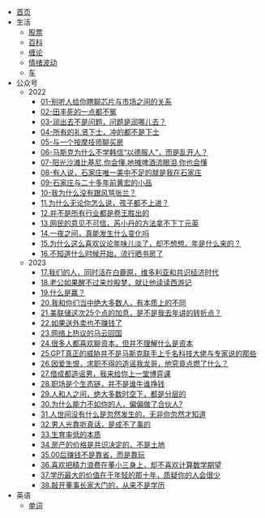 * [首页](/)
* 生活
  * [股票](live/券商.md)
  * [百科](live/live.md)
  * [缠论](live/stock/1.md) 
  * [情绪波动](live/stock/情绪波动.md) 
  * [车](live/car.md) 
* 公众号
  * 2022 
    * [01-别听人给你瞎聊芯片与市场之间的关系](live/公众号/01-别听人给你瞎聊芯片与市场之间的关系.md)
    * [02-田丰死的一点都不冤](live/公众号/02-田丰死的一点都不冤.md)
    * [03-润出去不是问题，问题是润哪儿去？](live/公众号/03-润出去不是问题，问题是润哪儿去.md)
    * [04-所有的礼贤下士，冲的都不是下士](live/公众号/04-所有的礼贤下士，冲的都不是下士.md)
    * [05-与一个按摩技师聊买房](live/公众号/05-与一个按摩技师聊买房.md)
    * [06-马斯克为什么不学韩信“以德服人”，而是乱开人？](live/公众号/06-马斯克为什么不学韩信“以德服人”，而是乱开人？.md)
    * [07-阳光沙滩比基尼,你会懂.地摊啤酒流眼泪,你也会懂](live/公众号/07-阳光沙滩比基尼,你会懂.地摊啤酒流眼泪,你也会懂.md)
    * [08-有人说，石家庄唯一美中不足的就是我在石家庄](live/公众号/08-有人说，石家庄唯一美中不足的就是我在石家庄.md)
    * [09-石家庄与二十多年前黄宏的小品](live/公众号/09-石家庄与二十多年前黄宏的小品.md)
    * [10-我为什么没有跟风骂张兰？](live/公众号/10-我为什么没有跟风骂张兰？.md)
    * [11.为什么无论你怎么说，孩子都不上进？](live/公众号/11.为什么无论你怎么说，孩子都不上进？.md)
    * [12.并不是所有行业都是卷王胜出的](live/公众号/12.并不是所有行业都是卷王胜出的.md)
    * [13.网民的意见不可信，芮小丹的方法拿不下丁元英](live/公众号/13.网民的意见不可信，芮小丹的方法拿不下丁元英.md)
    * [14.一夜之间，真能发生什么变化吗](live/公众号/14.一夜之间，真能发生什么变化吗.md)
    * [15.为什么这么喜欢议论年味儿淡了，却不想想，年是什么来的？](live/公众号/15.为什么这么喜欢议论年味儿淡了，却不想想，年是什么来的？.md)
    * [16.不知道什么时候开始，流行晒书房了](live/公众号/16.不知道什么时候开始，流行晒书房了.md)
  * 2023
    * [17.我们的人，同时活在白鹿原，维多利亚和共识经济时代](live/公众号/17.我们的人，同时活在白鹿原，维多利亚和共识经济时代.md)
    * [18.老公如果醒不过来炒股梦，就让他读读西游记](live/公众号/18.老公如果醒不过来炒股梦，就让他读读西游记.md)
    * [19.什么是赢？](live/公众号/19.什么是赢.md)
    * [20.我和你们当中绝大多数人，有本质上的不同](live/公众号/20.我和你们当中绝大多数人，有本质上的不同.md)
    * [21.美联储这次25个点的加息，是不是我去年讲的转折点？](live/公众号/21.美联储这次25个点的加息，是不是我去年讲的转折点？.md)
    * [22.如果送外卖也不赚钱了](live/公众号/22.如果送外卖也不赚钱了.md)
    * [23.网络上热议的马云回国](live/公众号/23.网络上热议的马云回国.md)
    * [24.很多人都喜欢聊资本，但并不理解什么是资本](live/公众号/24.很多人都喜欢聊资本，但并不理解什么是资本.md)
    * [25.GPT真正的威胁并不是马斯克联手上千名科技大佬与专家说的那些](live/公众号/25.GPT真正的威胁并不是马斯克联手上千名科技大佬与专家说的那些.md)
    * [26.因爱生恨，求职不得的造谣我龙哥，他究竟点燃了什么？](live/公众号/26.因爱生恨，求职不得的造谣我龙哥，他究竟点燃了什么？.md)
    * [27.借成都造谣男，我来给你上一堂博弈课](live/公众号/27.借成都造谣男，我来给你上一堂博弈课.md)
    * [28.职场是个生态链，并不是谁牛谁挣钱](live/公众号/28.职场是个生态链，并不是谁牛谁挣钱.md)
    * [29.人和人之间，绝大多数时空下，都是分层的](live/公众号/29.人和人之间，绝大多数时空下，都是分层的.md)
    * [30.为什么能力不如你的人，偏偏做了合伙人?](live/公众号/30.为什么能力不如你的人，偏偏做了合伙人？.md)
    * [31.人世间没有什么是忽然发生的，无非你忽然才知道](live/公众号/31.人世间没有什么是忽然发生的，无非你忽然才知道.md)
    * [32.男人光靠听真话，是成不了事的](live/公众号/32.男人光靠听真话，是成不了事的.md)
    * [33.生育率低的本质](live/公众号/33.生育率低的本质.md)
    * [34.房产的价格是共识决定的，不是土地](live/公众号/34.房产的价格是共识决定的，不是土地.md)
    * [35.00后赚钱不是靠省，而是靠玩](live/公众号/35.00后赚钱不是靠省，而是靠玩.md)
    * [36.喜欢把精力浪费在董小三身上，却不喜欢计算数学期望](live/公众号/36.喜欢把精力浪费在董小三身上，却不喜欢计算数学期望.md)
    * [37.学历最大的价值在于年轻的那十年，质疑你的人会很少](live/公众号/37.学历最大的价值在于年轻的那十年，质疑你的人会很少.md)
    * [38.敲开董事长家大门的，从来不是学历](live/公众号/38.敲开董事长家大门的，从来不是学历.md)
* 英语
  * [单词](live/keyword.md)